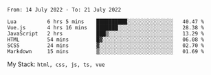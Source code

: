 <!--START_SECTION:waka-->

```text
From: 14 July 2022 - To: 21 July 2022

Lua          6 hrs 5 mins    ██████████░░░░░░░░░░░░░░░   40.47 %
Vue.js       4 hrs 16 mins   ███████░░░░░░░░░░░░░░░░░░   28.38 %
JavaScript   2 hrs           ███▒░░░░░░░░░░░░░░░░░░░░░   13.29 %
HTML         54 mins         █▓░░░░░░░░░░░░░░░░░░░░░░░   06.08 %
SCSS         24 mins         ▓░░░░░░░░░░░░░░░░░░░░░░░░   02.70 %
Markdown     15 mins         ▒░░░░░░░░░░░░░░░░░░░░░░░░   01.69 %
```

<!--END_SECTION:waka-->
My Stack: `html, css, js, ts, vue`
